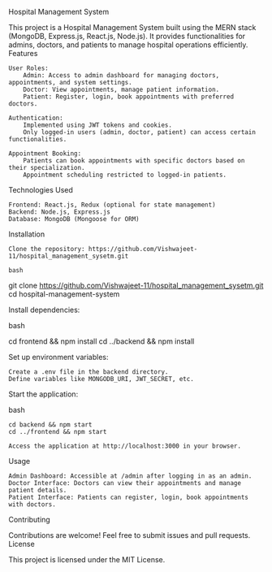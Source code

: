 Hospital Management System

This project is a Hospital Management System built using the MERN stack (MongoDB, Express.js, React.js, Node.js). It provides functionalities for admins, doctors, and patients to manage hospital operations efficiently.
Features

    User Roles:
        Admin: Access to admin dashboard for managing doctors, appointments, and system settings.
        Doctor: View appointments, manage patient information.
        Patient: Register, login, book appointments with preferred doctors.

    Authentication:
        Implemented using JWT tokens and cookies.
        Only logged-in users (admin, doctor, patient) can access certain functionalities.

    Appointment Booking:
        Patients can book appointments with specific doctors based on their specialization.
        Appointment scheduling restricted to logged-in patients.

Technologies Used

    Frontend: React.js, Redux (optional for state management)
    Backend: Node.js, Express.js
    Database: MongoDB (Mongoose for ORM)

Installation

    Clone the repository: https://github.com/Vishwajeet-11/hospital_management_sysetm.git

    bash

git clone https://github.com/Vishwajeet-11/hospital_management_sysetm.git
cd hospital-management-system

Install dependencies:

bash

cd frontend && npm install
cd ../backend && npm install

Set up environment variables:

    Create a .env file in the backend directory.
    Define variables like MONGODB_URI, JWT_SECRET, etc.

Start the application:

bash

    cd backend && npm start
    cd ../frontend && npm start

    Access the application at http://localhost:3000 in your browser.

Usage

    Admin Dashboard: Accessible at /admin after logging in as an admin.
    Doctor Interface: Doctors can view their appointments and manage patient details.
    Patient Interface: Patients can register, login, book appointments with doctors.

Contributing

Contributions are welcome! Feel free to submit issues and pull requests.
License

This project is licensed under the MIT License.
